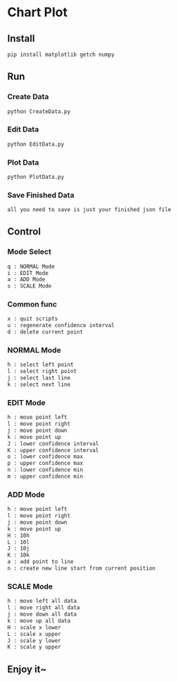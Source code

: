 # Chart Plot

## Install

```bash
pip install matplotlib getch numpy
```

## Run

### Create Data
```bash
python CreateData.py
```

### Edit Data
```bash
python EditData.py
```

### Plot Data
```bash
python PlotData.py
```

### Save Finished Data
```bash
all you need to save is just your finished json file
```

## Control

### Mode Select
```bash
q : NORMAL Mode
i : EDIT Mode
a : ADD Mode
s : SCALE Mode
```

### Common func
```bash
x : quit scripts
u : regenerate confidence interval
d : delete current point
```

### NORMAL Mode
```bash
h : select left point
l : select right point
j : select last line
k : select next line
```

### EDIT Mode
```bash
h : move point left
l : move point right
j : move point down
k : move point up
J : lower confidence interval
K : upper confidence interval
o : lower confidence max
p : upper confidence max
n : lower confidence min
m : upper confidence min
```

### ADD Mode
```bash
h : move point left
l : move point right
j : move point down
k : move point up
H : 10h
L : 10l
J : 10j
K : 10k
a : add point to line
n : create new line start from current position
```

### SCALE Mode
```bash
h : move left all data
l : move right all data
j : move down all data
k : move up all data
H : scale x lower
L : scale x upper
J : scale y lower
K : scale y upper
```

## Enjoy it~

